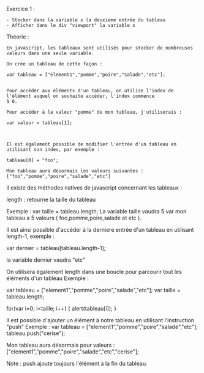 Exercice 1 :

    - Stocker dans la variable x la deuxieme entrée du tableau
    - Afficher dans le div "viewport" la variable x


Théorie :

    En javascript, les tableaux sont utilisés pour stocker de nombreuses valeurs dans une seule variable.

    On crée un tableau de cette façon :

    var tableau = ["element1","pomme","poire","salade","etc"];


    Pour accéder aux éléments d'un tableau, on utilise l'index de l'élément auquel on souhaite accéder, l'index commence
    à 0.

    Pour accéder à la valeur "pomme" de mon tableau, j'utiliserais :

    var valeur = tableau[1];



    Il est également possible de modifier l'entrée d'un tableau en utilisant son index, par exemple :

    tableau[0] = "foo";

    Mon tableau aura désormais les valeurs suivantes : ["foo","pomme","poire","salade","etc"]



   Il existe des méthodes natives de javascript concernant les tableaux :

   length : retourne la taille du tableau

   Exemple : var taille = tableau.length;
   La variable taille vaudra 5 var mon tableau a 5 valeurs ( foo,pomme,poire,salade et etc ).


   Il est ainsi possible d'accéder à la derniere entrée d'un tableau en utilisant length-1, exemple :

   var dernier = tableau[tableau.length-1];

   la variable dernier vaudra "etc"


   On utilisera également length dans une boucle pour parcourir tout les éléments d'un tableau
   Exemple :

   var tableau = ["element1","pomme","poire","salade","etc"];
   var taille = tableau.length;

   for(var i=0; i<taille; i++)
   {
   alert(tableau[i]);
   }



   Il est possible d'ajouter un élément à notre tableau en utilisant l'instruction "push"
   Exemple :
   var tableau = ["element1","pomme","poire","salade","etc"];
   tableau.push("cerise");

   Mon tableau aura désormais pour valeurs :  ["element1","pomme","poire","salade","etc","cerise"];

   Note : push ajoute toujours l'élément à la fin du tableau.




